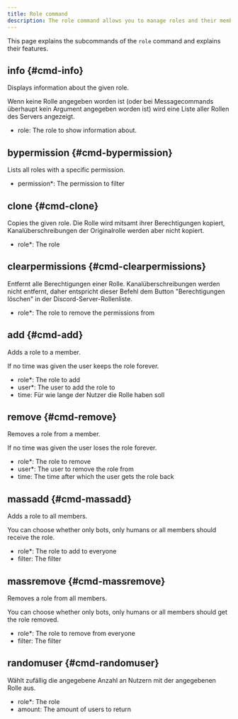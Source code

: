 ```yaml
---
title: Role command
description: The role command allows you to manage roles and their members on a server.
---
```


This page explains the subcommands of the `role` command and explains their features.

## info {#cmd-info}

Displays information about the given role.

Wenn keine Rolle angegeben worden ist (oder bei Messagecommands überhaupt kein Argument angegeben worden ist) wird eine Liste aller Rollen des Servers angezeigt.

- role: The role to show information about.

## bypermission {#cmd-bypermission}

Lists all roles with a specific permission.

- permission*: The permission to filter

## clone {#cmd-clone}

Copies the given role.
Die Rolle wird mitsamt ihrer Berechtigungen kopiert, Kanalüberschreibungen der Originalrolle werden aber nicht kopiert.

- role*: The role

## clearpermissions {#cmd-clearpermissions}

Entfernt alle Berechtigungen einer Rolle. Kanalüberschreibungen werden nicht entfernt, daher entspricht dieser Befehl dem Button "Berechtigungen löschen" in der Discord-Server-Rollenliste.

- role*: The role to remove the permissions from

## add {#cmd-add}

Adds a role to a member.

If no time was given the user keeps the role forever.

- role*: The role to add
- user*: The user to add the role to
- time: Für wie lange der Nutzer die Rolle haben soll

## remove {#cmd-remove}

Removes a role from a member.

If no time was given the user loses the role forever.

- role*: The role to remove
- user*: The user to remove the role from
- time: The time after which the user gets the role back

## massadd {#cmd-massadd}

Adds a role to all members.

You can choose whether only bots, only humans or all members should receive the role.

- role*: The role to add to everyone
- filter: The filter

## massremove {#cmd-massremove}

Removes a role from all members.

You can choose whether only bots, only humans or all members should get the role removed.

- role*: The role to remove from everyone
- filter: The filter

## randomuser {#cmd-randomuser}

Wählt zufällig die angegebene Anzahl an Nutzern mit der angegebenen Rolle aus.

- role*: The role
- amount: The amount of users to return
